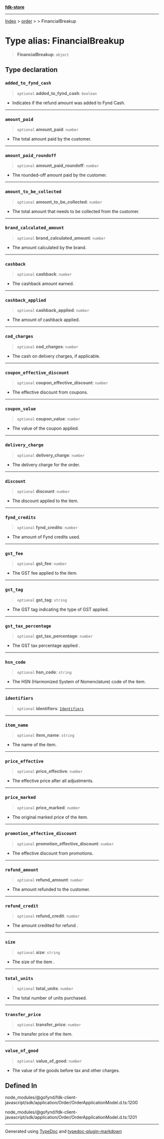 [**fdk-store**](../../../README.md)
***

[Index](../../../API.md) > [order](../../README.md) > [<internal>](../README.md) > FinancialBreakup

# Type alias: FinancialBreakup

> **FinancialBreakup**: `object`

## Type declaration

### `added_to_fynd_cash`

> `optional` **added\_to\_fynd\_cash**: `boolean`

- Indicates if the refund amount was
added to Fynd Cash.

***

### `amount_paid`

> `optional` **amount\_paid**: `number`

- The total amount paid by the customer.

***

### `amount_paid_roundoff`

> `optional` **amount\_paid\_roundoff**: `number`

- The rounded-off amount paid by
the customer.

***

### `amount_to_be_collected`

> `optional` **amount\_to\_be\_collected**: `number`

- The total amount that needs to
be collected from the customer.

***

### `brand_calculated_amount`

> `optional` **brand\_calculated\_amount**: `number`

- The amount calculated by the brand.

***

### `cashback`

> `optional` **cashback**: `number`

- The cashback amount earned.

***

### `cashback_applied`

> `optional` **cashback\_applied**: `number`

- The amount of cashback applied.

***

### `cod_charges`

> `optional` **cod\_charges**: `number`

- The cash on delivery charges, if applicable.

***

### `coupon_effective_discount`

> `optional` **coupon\_effective\_discount**: `number`

- The effective discount from coupons.

***

### `coupon_value`

> `optional` **coupon\_value**: `number`

- The value of the coupon applied.

***

### `delivery_charge`

> `optional` **delivery\_charge**: `number`

- The delivery charge for the order.

***

### `discount`

> `optional` **discount**: `number`

- The discount applied to the item.

***

### `fynd_credits`

> `optional` **fynd\_credits**: `number`

- The amount of Fynd credits used.

***

### `gst_fee`

> `optional` **gst\_fee**: `number`

- The GST fee applied to the item.

***

### `gst_tag`

> `optional` **gst\_tag**: `string`

- The GST tag indicating the type of GST applied.

***

### `gst_tax_percentage`

> `optional` **gst\_tax\_percentage**: `number`

- The GST tax percentage applied .

***

### `hsn_code`

> `optional` **hsn\_code**: `string`

- The HSN (Harmonized System of Nomenclature)
code of the item.

***

### `identifiers`

> `optional` **identifiers**: [`Identifiers`](type-alias.Identifiers.md)

***

### `item_name`

> `optional` **item\_name**: `string`

- The name of the item.

***

### `price_effective`

> `optional` **price\_effective**: `number`

- The effective price after all adjustments.

***

### `price_marked`

> `optional` **price\_marked**: `number`

- The original marked price of the item.

***

### `promotion_effective_discount`

> `optional` **promotion\_effective\_discount**: `number`

- The effective discount
from promotions.

***

### `refund_amount`

> `optional` **refund\_amount**: `number`

- The amount refunded to the customer.

***

### `refund_credit`

> `optional` **refund\_credit**: `number`

- The amount credited for refund .

***

### `size`

> `optional` **size**: `string`

- The size of the item .

***

### `total_units`

> `optional` **total\_units**: `number`

- The total number of units purchased.

***

### `transfer_price`

> `optional` **transfer\_price**: `number`

- The transfer price of the item.

***

### `value_of_good`

> `optional` **value\_of\_good**: `number`

- The value of the goods before tax and
other charges.

## Defined In

node\_modules/@gofynd/fdk-client-javascript/sdk/application/Order/OrderApplicationModel.d.ts:1200

node\_modules/@gofynd/fdk-client-javascript/sdk/application/Order/OrderApplicationModel.d.ts:1201

***
Generated using [TypeDoc](https://typedoc.org/) and [typedoc-plugin-markdown](https://www.npmjs.com/package/typedoc-plugin-markdown)

